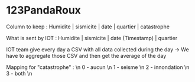 # 123PandaRoux

Column to keep : Humidite | sismicite | date | quartier | catastrophe

What is sent by IOT : Humidite | sismicite | date (Timestamp) | quartier

IOT team give every day a CSV with all data collected during the day
    -> We have to aggregate those CSV and then get the average of the day


Mapping for "catastrophe" : \n
        0 - aucun \n
        1 - seisme \n
        2 - innondation \n
        3 - both \n
